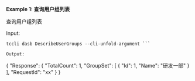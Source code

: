 **Example 1: 查询用户组列表**

查询用户组列表

Input: 

```
tccli dasb DescribeUserGroups --cli-unfold-argument ```

Output: 
```
{
    "Response": {
        "TotalCount": 1,
        "GroupSet": [
            {
                "Id": 1,
                "Name": "研发一部"
            }
        ],
        "RequestId": "xx"
    }
}
```

